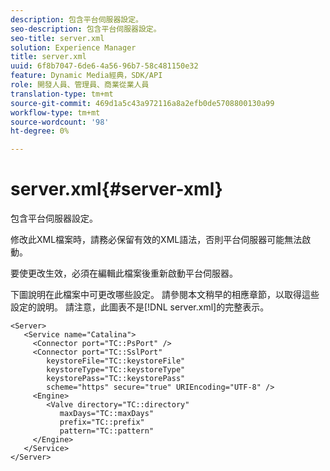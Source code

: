 ```yaml
---
description: 包含平台伺服器設定。
seo-description: 包含平台伺服器設定。
seo-title: server.xml
solution: Experience Manager
title: server.xml
uuid: 6f8b7047-6de6-4a56-96b7-58c481150e32
feature: Dynamic Media經典，SDK/API
role: 開發人員、管理員、商業從業人員
translation-type: tm+mt
source-git-commit: 469d1a5c43a972116a8a2efb0de5708800130a99
workflow-type: tm+mt
source-wordcount: '98'
ht-degree: 0%

---
```



# server.xml{#server-xml}

包含平台伺服器設定。

修改此XML檔案時，請務必保留有效的XML語法，否則平台伺服器可能無法啟動。

要使更改生效，必須在編輯此檔案後重新啟動平台伺服器。

下圖說明在此檔案中可更改哪些設定。 請參閱本文稍早的相應章節，以取得這些設定的說明。 請注意，此圖表不是[!DNL server.xml]的完整表示。

```
<Server>
   <Service name="Catalina">
     <Connector port="TC::PsPort" />
     <Connector port="TC::SslPort"
        keystoreFile="TC::keystoreFile"
        keystoreType="TC::keystoreType"
        keystorePass="TC::keystorePass" 
        scheme="https" secure="true" URIEncoding="UTF-8" />
     <Engine>
        <Valve directory="TC::directory" 
           maxDays="TC::maxDays" 
           prefix="TC::prefix" 
           pattern="TC::pattern" 
     </Engine>  
   </Service>
</Server>
```

